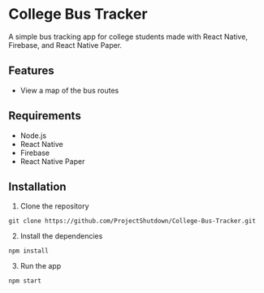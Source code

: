 # College Bus Tracker

A simple bus tracking app for college students made with React Native, Firebase, and React Native Paper.

<!-- [Image of Bus Tracker app screenshot] -->

## Features

<!-- * Track the location of buses in real time
* Get notifications when buses are approaching -->
<!-- * See the ETA for buses -->
* View a map of the bus routes

## Requirements

* Node.js
* React Native
* Firebase
* React Native Paper

## Installation

1. Clone the repository
```git 
git clone https://github.com/ProjectShutdown/College-Bus-Tracker.git
```
2. Install the dependencies
```node 
npm install
```
3. Run the app
```node 
npm start
```
